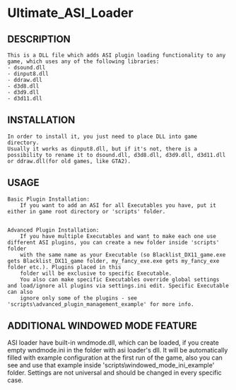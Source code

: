 Ultimate_ASI_Loader
===================

DESCRIPTION
------------------------
	This is a DLL file which adds ASI plugin loading functionality to any game, which uses any of the following libraries:
	- dsound.dll
	- dinput8.dll
	- ddraw.dll
	- d3d8.dll
	- d3d9.dll
	- d3d11.dll


INSTALLATION
------------------------
	In order to install it, you just need to place DLL into game directory. 
	Usually it works as dinput8.dll, but if it's not, there is a possibility to rename it to dsound.dll, d3d8.dll, d3d9.dll, d3d11.dll or ddraw.dll(for old games, like GTA2).
	

USAGE
------------------------
	Basic Plugin Installation:
		If you want to add an ASI for all Executables you have, put it either in game root directory or 'scripts' folder.
		

	Advanced Plugin Installation:
		If you have multiple Executables and want to make each one use different ASI plugins, you can create a new folder inside 'scripts' folder
		with the same name as your Executable (so Blacklist_DX11_game.exe gets Blacklist_DX11_game folder, my_fancy_exe.exe gets my_fancy_exe folder etc.). Plugins placed in this
		folder will be exclusive to specific Executable.
		You also can make specific Executables override global settings and load/ignore all plugins via settings.ini edit. Specific Executable can also
		ignore only some of the plugins - see 'scripts\advanced_plugin_management_example' for more info.


ADDITIONAL WINDOWED MODE FEATURE
------------------------
ASI loader have built-in wndmode.dll, which can be loaded, if you create empty wndmode.ini in the folder with asi loader's dll.
It will be automatically filled with example configuration at the first run of the game, also you can see and use that example inside 'scripts\windowed_mode_ini_example' folder.
Settings are not universal and should be changed in every specific case.
